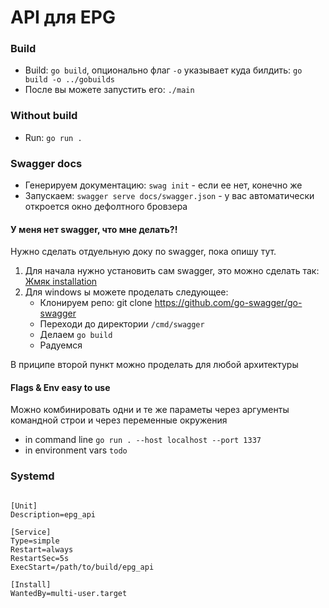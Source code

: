 # API для EPG

### Build

- Build: `go build`, опционально флаг `-o` указывает куда билдить: `go build -o ../gobuilds`
- После вы можете запустить его: `./main`

### Without build

- Run: `go run .`

### Swagger docs

- Генерируем документацию: `swag init` - если ее нет, конечно же
- Запускаем: `swagger serve docs/swagger.json` - у вас автоматически откроется окно дефолтного бровзера

#### У меня нет swagger, что мне делать?!

Нужно сделать отдуельную доку по swagger, пока опишу тут.

1. Для начала нужно установить сам swagger, это можно сделать так: [Жмяк installation](https://goswagger.io/install.html)
2. Для windows ы можете проделать следующее:
    - Клонируем репо: git clone https://github.com/go-swagger/go-swagger
    - Переходи до директории `/cmd/swagger`
    - Делаем `go build`
    - Радуемся
    
В приципе второй пункт можно проделать для любой архитектуры

#### Flags & Env easy to use

Можно комбинировать одни и те же параметы через аргументы командной строи и через переменные окружения

- in command line `go run . --host localhost --port 1337`
- in environment vars `todo`

### Systemd

```

[Unit]
Description=epg_api

[Service]
Type=simple
Restart=always
RestartSec=5s
ExecStart=/path/to/build/epg_api

[Install]
WantedBy=multi-user.target

```
